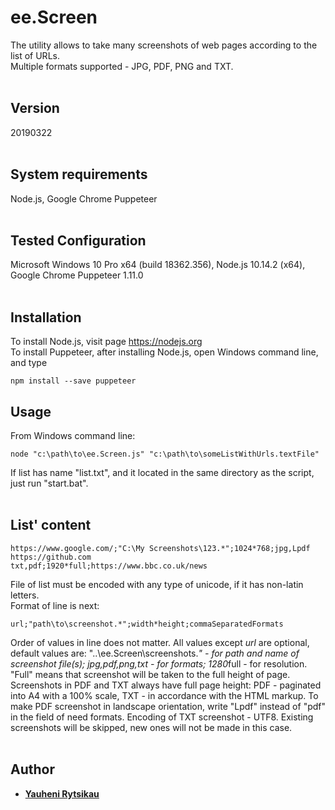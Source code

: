 # ee.Screen
The utility allows to take many screenshots of web pages according to the list of URLs.<br>
Multiple formats supported - JPG, PDF, PNG and TXT.
<br><br>

## Version
20190322
<br><br>

## System requirements
Node.js, Google Chrome Puppeteer
<br><br>

## Tested Configuration
Microsoft Windows 10 Pro x64 (build 18362.356), Node.js 10.14.2 (x64), Google Chrome Puppeteer 1.11.0
<br><br>

## Installation
To install Node.js, visit page https://nodejs.org <br>
To install Puppeteer, after installing Node.js, open Windows command line, and type
```
npm install --save puppeteer
```

## Usage
From Windows command line:
```
node "c:\path\to\ee.Screen.js" "c:\path\to\someListWithUrls.textFile"
```
If list has name "list.txt", and it located in the same directory as the script, just run "start.bat".
<br><br>

## List' content
```
https://www.google.com/;"C:\My Screenshots\123.*";1024*768;jpg,Lpdf
https://github.com
txt,pdf;1920*full;https://www.bbc.co.uk/news
```
File of list must be encoded with any type of unicode, if it has non-latin letters.<br>
Format of line is next:
```
url;"path\to\screenshot.*";width*height;commaSeparatedFormats
```
Order of values in line does not matter. All values except *url* are optional, default values are:
"..\ee.Screen\screenshots.*" - for path and name of screenshot file(s);
jpg,pdf,png,txt - for formats;
1280*full - for resolution.
"Full" means that screenshot will be taken to the full height of page.
Screenshots in PDF and TXT always have full page height:
PDF - paginated into A4 with a 100% scale, TXT - in accordance with the HTML markup.
To make PDF screenshot in landscape orientation, write "Lpdf" instead of "pdf" in the field of need formats.
Encoding of TXT screenshot - UTF8.
Existing screenshots will be skipped, new ones will not be made in this case.
<br><br>

## Author
* [**Yauheni Rytsikau**](https://github.com/rytsikau)
